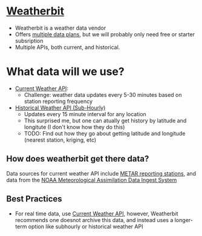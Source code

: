 # [Weatherbit](https://www.weatherbit.io/features)
- Weatherbit is a weather data vendor
- Offers [multiple data plans](https://www.weatherbit.io/pricing), but we will probably only need free or starter subsription
- Multiple APIs, both current, and historical.

# What data will we use?
- [Current Weather API](https://www.weatherbit.io/api/weather-current):
    - Challenge: weather data updates every 5-30 minutes based on station reporting frequency
- [Historical Weather API (Sub-Hourly)](https://www.weatherbit.io/api/weather-history-subhourly)
    - Updates every 15 minute interval for any location
    - This surprised me, but one can atually get history by latitude and longitute (I don't know how they do this)
    - TODO: Find out how they go about getting latitude and longitude (nearest station, kriging, etc)


## How does weatherbit get there data?
Data sources for current weather API include [METAR reporting stations](https://www.aviationweather.gov/metar), and data from the [NOAA Meteorological Assimilation Data Ingest System](https://madis.ncep.noaa.gov/)

## Best Practices
- For real time data, use [Current Weather API](https://www.weatherbit.io/api/weather-current), however, Weatherbit recommends one doesnot archive this data, and instead uses a longer-term option like subhourly or historical weather API

